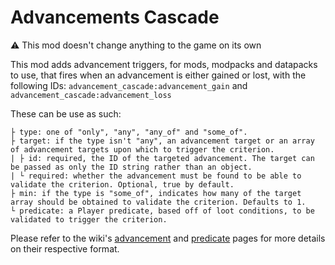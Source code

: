 # Advancements Cascade

⚠️ This mod doesn't change anything to the game on its own

This mod adds advancement triggers, for mods, modpacks and datapacks to use, that fires when an advancement is either gained or lost, with the following IDs: `advancement_cascade:advancement_gain` and `advancement_cascade:advancement_loss`

These can be use as such:
```
├ type: one of "only", "any", "any_of" and "some_of".
├ target: if the type isn't "any", an advancement target or an array of advancement targets upon which to trigger the criterion.
| ├ id: required, the ID of the targeted advancement. The target can be passed as only the ID string rather than an object.
| └ required: whether the advancement must be found to be able to validate the criterion. Optional, true by default.
├ min: if the type is "some_of", indicates how many of the target array should be obtained to validate the criterion. Defaults to 1.
└ predicate: a Player predicate, based off of loot conditions, to be validated to trigger the criterion.
```

Please refer to the wiki's [advancement](https://minecraft.wiki/w/Advancement/JSON_format) and [predicate](https://minecraft.wiki/w/Predicate) pages for more details on their respective format.